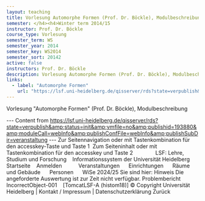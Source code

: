 ```yaml
---
layout: teaching
title: Vorlesung Automorphe Formen (Prof. Dr. Böckle), Modulbeschreibung
semester: </h4><h4>Winter term 2014/15
instructor: Prof. Dr. Böckle
course_type: Vorlesung
semester_term: WS
semester_year: 2014
semester_key: WS2014
semester_sort: 20142
active: false
instructors: Prof. Dr. Böckle
description: Vorlesung Automorphe Formen (Prof. Dr. Böckle), Modulbeschreibung
links:
  - label: "Automorphe Formen"
    url: "https://lsf.uni-heidelberg.de/qisserver/rds?state=verpublish&amp;status=init&amp;vmfile=no&amp;publishid=193880&amp;moduleCall=webInfo&amp;publishConfFile=webInfo&amp;publishSubDir=veranstaltung"
---
```


Vorlesung "Automorphe Formen" (Prof. Dr. Böckle), Modulbeschreibung

--- Content from https://lsf.uni-heidelberg.de/qisserver/rds?state=verpublish&amp;status=init&amp;vmfile=no&amp;publishid=193880&amp;moduleCall=webInfo&amp;publishConfFile=webInfo&amp;publishSubDir=veranstaltung ---
Zur Seitennavigation oder mit Tastenkombination für den accesskey-Taste und Taste 1&nbsp; Zum Seiteninhalt oder mit Tastenkombination für den accesskey und Taste 2&nbsp; &nbsp;&nbsp;&nbsp;&nbsp;&nbsp;&nbsp;&nbsp;&nbsp;&nbsp;&nbsp;&nbsp;&nbsp; LSF: Lehre, Studium und Forschung &nbsp;&nbsp;&nbsp;Informationssystem der Universit&auml;t Heidelberg Startseite &nbsp;&nbsp; Anmelden &nbsp;&nbsp; &nbsp; &nbsp;&nbsp;&nbsp;&nbsp; Veranstaltungen &nbsp;&nbsp;&nbsp;&nbsp; Einrichtungen &nbsp;&nbsp;&nbsp;&nbsp; Räume und Gebäude &nbsp;&nbsp;&nbsp;&nbsp; Personen &nbsp;&nbsp;&nbsp;&nbsp; WiSe 2024/25 Sie sind hier: Hinweis Die angeforderte Auswertung ist zur Zeit nicht verfügbar. Problembericht IncorrectObject-001 &nbsp;&nbsp; [TomcatLSF-A (histom18)] © Copyright Universität Heidelberg&nbsp;|&nbsp;Kontakt / Impressum&nbsp;|&nbsp;Datenschutzerklärung Zur&uuml;ck

